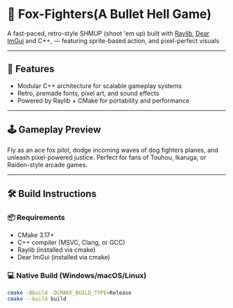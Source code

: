 #  🦊 Fox-Fighters(A Bullet Hell Game)
A fast-paced, retro-style SHMUP (shoot 'em up) built with [Raylib](https://www.raylib.com/), [Dear ImGui](https://github.com/ocornut/imgui) and C++,  — featuring sprite-based action, and pixel-perfect visuals

---

## 🚀 Features

- Modular C++ architecture for scalable gameplay systems
- Retro, premade fonts, pixel art, and sound effects
- Powered by Raylib + CMake for portability and performance

---

## 🕹️ Gameplay Preview

Fly as an ace fox pilot, dodge incoming waves of dog fighters planes, and unleash pixel-powered justice. Perfect for fans of Touhou, Ikaruga, or Raiden-style arcade games.

---

## 🛠️ Build Instructions

### 📦 Requirements
- CMake 3.17+
- C++ compiler (MSVC, Clang, or GCC)
- Raylib (installed via cmake)
- Dear ImGui (installed via cmake)

### 💻 Native Build (Windows/macOS/Linux)
```bash
cmake -Bbuild -DCMAKE_BUILD_TYPE=Release
cmake --build build